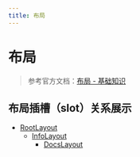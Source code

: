 ```yaml
---
title: 布局
---
```


# 布局

> 参考官方文档：[布局 - 基础知识](https://docs.astro.build/zh-cn/basics/layouts/)

## 布局插槽（slot）关系展示

- [RootLayout](../../demo/RootLayoutSlot)
  + [InfoLayout](../../demo/InfoLayoutSlot)
    * [DocsLayout](../../demo/DocsLayoutSlot)
